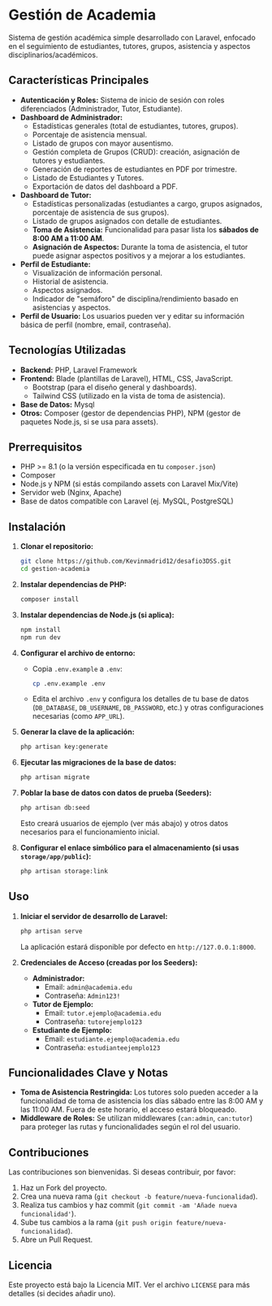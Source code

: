 # Gestión de Academia

Sistema de gestión académica simple desarrollado con Laravel, enfocado en el seguimiento de estudiantes, tutores, grupos, asistencia y aspectos disciplinarios/académicos.

## Características Principales

*   **Autenticación y Roles:** Sistema de inicio de sesión con roles diferenciados (Administrador, Tutor, Estudiante).
*   **Dashboard de Administrador:**
    *   Estadísticas generales (total de estudiantes, tutores, grupos).
    *   Porcentaje de asistencia mensual.
    *   Listado de grupos con mayor ausentismo.
    *   Gestión completa de Grupos (CRUD): creación, asignación de tutores y estudiantes.
    *   Generación de reportes de estudiantes en PDF por trimestre.
    *   Listado de Estudiantes y Tutores.
    *   Exportación de datos del dashboard a PDF.
*   **Dashboard de Tutor:**
    *   Estadísticas personalizadas (estudiantes a cargo, grupos asignados, porcentaje de asistencia de sus grupos).
    *   Listado de grupos asignados con detalle de estudiantes.
    *   **Toma de Asistencia:** Funcionalidad para pasar lista los **sábados de 8:00 AM a 11:00 AM**.
    *   **Asignación de Aspectos:** Durante la toma de asistencia, el tutor puede asignar aspectos positivos y a mejorar a los estudiantes.
*   **Perfil de Estudiante:**
    *   Visualización de información personal.
    *   Historial de asistencia.
    *   Aspectos asignados.
    *   Indicador de "semáforo" de disciplina/rendimiento basado en asistencias y aspectos.
*   **Perfil de Usuario:** Los usuarios pueden ver y editar su información básica de perfil (nombre, email, contraseña).

## Tecnologías Utilizadas

*   **Backend:** PHP, Laravel Framework
*   **Frontend:** Blade (plantillas de Laravel), HTML, CSS, JavaScript.
    *   Bootstrap (para el diseño general y dashboards).
    *   Tailwind CSS (utilizado en la vista de toma de asistencia).
*   **Base de Datos:** Mysql
*   **Otros:** Composer (gestor de dependencias PHP), NPM (gestor de paquetes Node.js, si se usa para assets).

## Prerrequisitos

*   PHP >= 8.1 (o la versión especificada en tu `composer.json`)
*   Composer
*   Node.js y NPM (si estás compilando assets con Laravel Mix/Vite)
*   Servidor web (Nginx, Apache)
*   Base de datos compatible con Laravel (ej. MySQL, PostgreSQL)

## Instalación

1.  **Clonar el repositorio:**
    ```bash
    git clone https://github.com/Kevinmadrid12/desafio3DSS.git
    cd gestion-academia
    ```

2.  **Instalar dependencias de PHP:**
    ```bash
    composer install
    ```

3.  **Instalar dependencias de Node.js (si aplica):**
    ```bash
    npm install
    npm run dev 
    ```

4.  **Configurar el archivo de entorno:**
    *   Copia `.env.example` a `.env`:
        ```bash
        cp .env.example .env
        ```
    *   Edita el archivo `.env` y configura los detalles de tu base de datos (`DB_DATABASE`, `DB_USERNAME`, `DB_PASSWORD`, etc.) y otras configuraciones necesarias (como `APP_URL`).

5.  **Generar la clave de la aplicación:**
    ```bash
    php artisan key:generate
    ```

6.  **Ejecutar las migraciones de la base de datos:**
    ```bash
    php artisan migrate
    ```

7.  **Poblar la base de datos con datos de prueba (Seeders):**
    ```bash
    php artisan db:seed
    ```
    Esto creará usuarios de ejemplo (ver más abajo) y otros datos necesarios para el funcionamiento inicial.

8.  **Configurar el enlace simbólico para el almacenamiento (si usas `storage/app/public`):**
    ```bash
    php artisan storage:link
    ```

## Uso

1.  **Iniciar el servidor de desarrollo de Laravel:**
    ```bash
    php artisan serve
    ```
    La aplicación estará disponible por defecto en `http://127.0.0.1:8000`.

2.  **Credenciales de Acceso (creadas por los Seeders):**
    *   **Administrador:**
        *   Email: `admin@academia.edu`
        *   Contraseña: `Admin123!`
    *   **Tutor de Ejemplo:**
        *   Email: `tutor.ejemplo@academia.edu`
        *   Contraseña: `tutorejemplo123`
    *   **Estudiante de Ejemplo:**
        *   Email: `estudiante.ejemplo@academia.edu`
        *   Contraseña: `estudianteejemplo123`

## Funcionalidades Clave y Notas

*   **Toma de Asistencia Restringida:** Los tutores solo pueden acceder a la funcionalidad de toma de asistencia los días sábado entre las 8:00 AM y las 11:00 AM. Fuera de este horario, el acceso estará bloqueado.
*   **Middleware de Roles:** Se utilizan middlewares (`can:admin`, `can:tutor`) para proteger las rutas y funcionalidades según el rol del usuario.

## Contribuciones

Las contribuciones son bienvenidas. Si deseas contribuir, por favor:
1.  Haz un Fork del proyecto.
2.  Crea una nueva rama (`git checkout -b feature/nueva-funcionalidad`).
3.  Realiza tus cambios y haz commit (`git commit -am 'Añade nueva funcionalidad'`).
4.  Sube tus cambios a la rama (`git push origin feature/nueva-funcionalidad`).
5.  Abre un Pull Request.

## Licencia

Este proyecto está bajo la Licencia MIT. Ver el archivo `LICENSE` para más detalles (si decides añadir uno).
